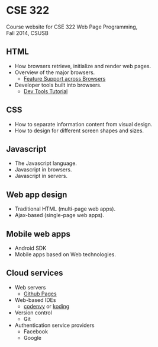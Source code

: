 # CSE 322

Course website for CSE 322 Web Page Programming,  
Fall 2014, CSUSB

## HTML

- How browsers retrieve, initialize and render web pages.
- Overview of the major browsers.
    - [Feature Support across Browsers](http://canisuse.com/)
- Developer tools built into browsers.
    - [Dev Tools Tutorial](http://discover-devtools.codeschool.com/)

## CSS

- How to separate information content from visual design.
- How to design for different screen shapes and sizes.

## Javascript

- The Javascript language.
- Javascript in browsers.
- Javascript in servers.

## Web app design

- Traditional HTML (multi-page web apps).
- Ajax-based (single-page web apps).

## Mobile web apps

- Android SDK
- Mobile apps based on Web technologies.

## Cloud services
- Web servers
    - [Github Pages](http://pages.github.com/)
- Web-based IDEs
    - [codenvy](https://codenvy.com/) or [koding](https://koding.com/)
- Version control
    - Git
- Authentication service providers
    - Facebook
    - Google
